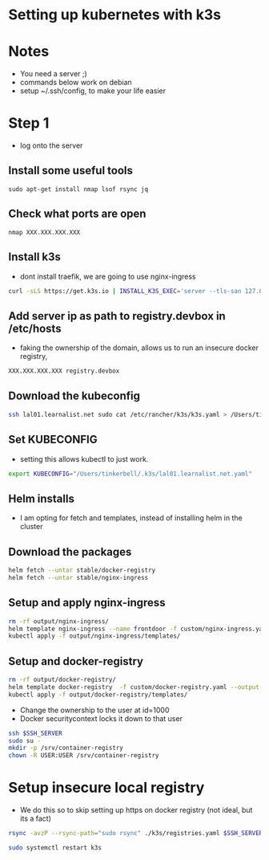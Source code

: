 # Setting up kubernetes with k3s

# Notes
- You need a server ;)
- commands below work on debian
- setup ~/.ssh/config, to make your life easier

# Step 1
- log onto the server

## Install some useful tools
```
sudo apt-get install nmap lsof rsync jq
```

## Check what ports are open
```
nmap XXX.XXX.XXX.XXX
```

## Install k3s
- dont install traefik, we are going to use nginx-ingress

```sh
curl -sLS https://get.k3s.io | INSTALL_K3S_EXEC='server --tls-san 127.0.0.1 --no-deploy servicelb --no-deploy traefik' sh -
```

## Add server ip as path to registry.devbox in /etc/hosts
- faking the ownership of the domain, allows us to run an insecure docker registry,

```sh
XXX.XXX.XXX.XXX registry.devbox
```

## Download the kubeconfig

```sh
ssh lal01.learnalist.net sudo cat /etc/rancher/k3s/k3s.yaml > /Users/tinkerbell/.k3s/lal01.learnalist.net.yaml
```

## Set KUBECONFIG
- setting this allows kubectl to just work.

```sh
export KUBECONFIG="/Users/tinkerbell/.k3s/lal01.learnalist.net.yaml"
```


## Helm installs
- I am opting for fetch and templates, instead of installing helm in the cluster

## Download the packages

```sh
helm fetch --untar stable/docker-registry
helm fetch --untar stable/nginx-ingress
```

## Setup and apply nginx-ingress

```sh
rm -rf output/nginx-ingress/
helm template nginx-ingress --name frontdoor -f custom/nginx-ingress.yaml --output-dir ./output
kubectl apply -f output/nginx-ingress/templates/
```

## Setup and docker-registry

```sh
rm -rf output/docker-registry/
helm template docker-registry  -f custom/docker-registry.yaml --output-dir ./output
kubectl apply -f output/docker-registry/templates/
```

- Change the ownership to the user at id=1000
- Docker securitycontext locks it down to that user
```sh
ssh $SSH_SERVER
sudo su -
mkdir -p /srv/container-registry
chown -R USER:USER /srv/container-registry
```


# Setup insecure local registry
- We do this so to skip setting up https on docker registry (not ideal, but its a fact)

```sh
rsync -avzP --rsync-path="sudo rsync" ./k3s/registries.yaml $SSH_SERVER:/etc/rancher/k3s/registries.yaml
```

```sh
sudo systemctl restart k3s
```
